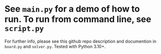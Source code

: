 # See `main.py` for a demo of how to run.  To run from command line, see `script.py`

For further info, please see this github repo description and documention in `board.py` and `solver.py`.
Tested with Python 3.10+.
